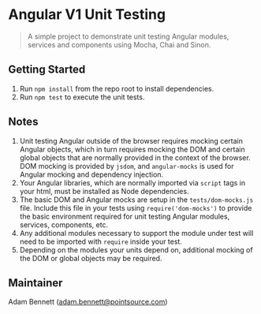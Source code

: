 # Angular V1 Unit Testing
> A simple project to demonstrate unit testing Angular modules, services and components using Mocha, Chai and Sinon.

## Getting Started
1. Run `npm install` from the repo root to install dependencies.
1. Run `npm test` to execute the unit tests.

## Notes
1. Unit testing Angular outside of the browser requires mocking certain Angular objects, which in turn requires mocking the DOM and certain global objects that are normally provided in the context of the browser. DOM mocking is provided by `jsdom`, and `angular-mocks` is used for Angular mocking and dependency injection.
1. Your Angular libraries, which are normally imported via `script` tags in your html, must be installed as Node dependencies.
1. The basic DOM and Angular mocks are setup in the `tests/dom-mocks.js` file. Include this file in your tests using `require('dom-mocks')` to provide the basic environment required for unit testing Angular modules, services, components, etc.
1. Any additional modules necessary to support the module under test will need to be imported with `require` inside your test.
1. Depending on the modules your units depend on, additional mocking of the DOM or global objects may be required.

## Maintainer
Adam Bennett (adam.bennett@pointsource.com)

